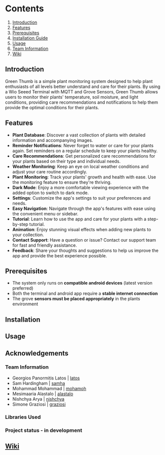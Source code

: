 # Contents
1. [Introduction](#introduction)
2. [Features](#features)
3. [Prerequisites](#prerequisits)
4. [Installation Guide](#installation)
5. [Usage](#usage)
6. [Team Information](#acknowledgements)
7. [Wiki](#wiki)

## Introduction
Green Thumb is a simple plant monitoring system designed to help plant enthusiasts of all levels better understand and care for their plants. By using a Wio Seeed Terminal with MQTT and Grove Sensors, Green Thumb allows users to monitor their plants' temperature, soil moisture, and light conditions, providing care recommendations and notifications to help them provide the optimal conditions for their plants.

## Features
* **Plant Database**: Discover a vast collection of plants with detailed information and accompanying images.
* **Reminder Notifications**: Never forget to water or care for your plants again. Set reminders on a regular schedule to keep your plants healthy.
* **Care Recommendations**: Get personalized care recommendations for your plants based on their type and individual needs.
* **Weather Monitoring**: Keep an eye on local weather conditions and adjust your care routine accordingly.
* **Plant Monitoring**: Track your plants' growth and health with ease. Use the monitoring feature to ensure they're thriving.
* **Dark Mode**: Enjoy a more comfortable viewing experience with the added option to switch to dark mode.
* **Settings**: Customize the app's settings to suit your preferences and needs.
* **Easy Navigation**: Navigate through the app's features with ease using the convenient menu or sidebar.
* **Tutorial**: Learn how to use the app and care for your plants with a step-by-step tutorial.
* **Animation**: Enjoy stunning visual effects when adding new plants to your collection.
* **Contact Support**: Have a question or issue? Contact our support team for fast and friendly assistance.
* **Feedback**: Share your thoughts and suggestions to help us improve the app and provide the best experience possible.

## Prerequisites
* The system only runs on **compatible android devices** (latest version preferred)
* Both the terminal and android app require a **stable internet connection**
* The grove **sensors must be placed appropriately** in the plants environment

## Installation

## Usage

## Acknowledgements
### Team Information
- Georgios Panormitis Latos | [latos](https://git.chalmers.se/latos)
- Sam Hardingham | [samha](https://git.chalmers.se/samha)
- Mohammad Mohammad | [mohamoh](https://git.chalmers.se/mohamoh)
- Mesimaaria Alastalo | [alastalo](https://git.chalmers.se/alastalo)
- Nishchya Arya | [nishchya](https://git.chalmers.se/nishchya)
- Simone Graziosi | [graziosi](https://git.chalmers.se/graziosi)

### Libraries Used

### Project status - in development

## [Wiki](https://git.chalmers.se/courses/dit113/2023/group-2/group-2/-/wikis/home)












